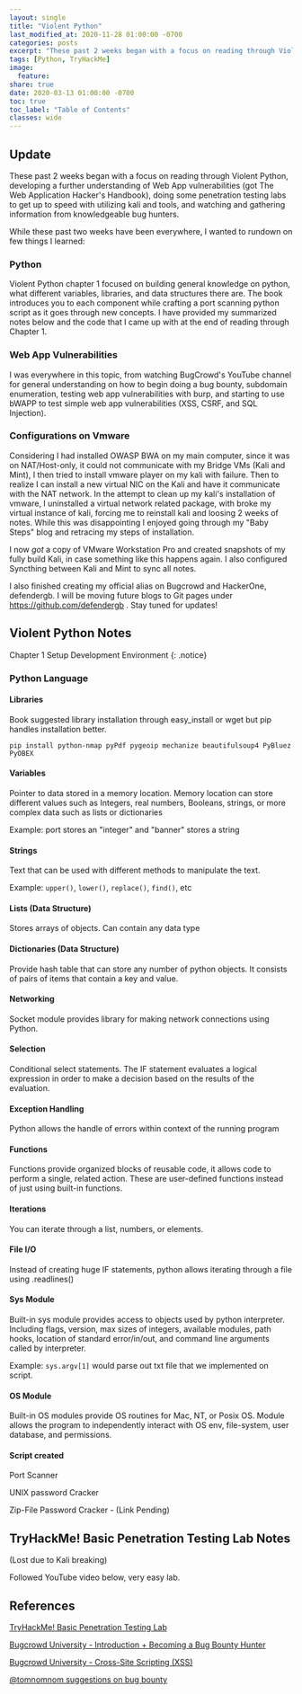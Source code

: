 ```yaml
---
layout: single
title: "Violent Python"
last_modified_at: 2020-11-28 01:00:00 -0700
categories: posts
excerpt: "These past 2 weeks began with a focus on reading through Violent Python, developing a further understanding of Web App vulnerabilities (got The Web Application Hacker's Handbook), doing some penetration testing labs to get up to speed with utilizing kali and tools, and watching and gathering information from knowledgeable bug hunters."
tags: [Python, TryHackMe]
image:
  feature:
share: true
date: 2020-03-13 01:00:00 -0700
toc: true
toc_label: "Table of Contents"
classes: wide
---
```

## Update
These past 2 weeks began with a focus on reading through Violent Python, developing a further understanding of Web App vulnerabilities (got The Web Application Hacker's Handbook), doing some penetration testing labs to get up to speed with utilizing kali and tools, and watching and gathering information from knowledgeable bug hunters.

While these past two weeks have been everywhere, I wanted to rundown on few things I learned:

### Python
Violent Python chapter 1 focused on building general knowledge on python, what different variables, libraries, and data structures there are. The book introduces you to each component while crafting a port scanning python script as it goes through new concepts. I have provided my summarized notes below and the code that I came up with at the end of reading through Chapter 1.

### Web App Vulnerabilities
I was everywhere in this topic, from watching BugCrowd's YouTube channel for general understanding on how to begin doing a bug bounty, subdomain enumeration, testing web app vulnerabilities with burp, and starting to use bWAPP to test simple web app vulnerabilities (XSS, CSRF, and SQL Injection).

### Configurations on Vmware
Considering I had installed OWASP BWA on my main computer, since it was on NAT/Host-only, it could not communicate with my Bridge VMs (Kali and Mint), I then tried to install vmware player on my kali with failure. Then to realize I can install a new virtual NIC on the Kali and have it communicate with the NAT network. In the attempt to clean up my kali's installation of vmware, I uninstalled a virtual network related package, with broke my virtual instance of kali, forcing me to reinstall kali and loosing 2 weeks of notes. While this was disappointing I enjoyed going through my "Baby Steps" blog and retracing my steps of installation. 

I now *got* a copy of VMware Workstation Pro and created snapshots of my fully build Kali, in case something like this happens again. I also configured Syncthing between Kali and Mint to sync all notes.

I also finished creating my official alias on Bugcrowd and HackerOne, defendergb. I will be moving future blogs to Git pages under https://github.com/defendergb . Stay tuned for updates!

## Violent Python Notes

Chapter 1 Setup Development Environment
{: .notice}

### Python Language

#### Libraries
Book suggested library installation through easy_install or wget but pip handles installation better.

```
pip install python-nmap pyPdf pygeoip mechanize beautifulsoup4 PyBluez PyOBEX
```

#### Variables
Pointer to data stored in a memory location. Memory location can store different values such as Integers, real numbers, Booleans, strings, or more complex data such as lists or dictionaries

Example: port stores an "integer" and "banner" stores a string

#### Strings
Text that can be used with different methods to manipulate the text. 

Example: `upper()`, `lower()`, `replace()`, `find()`, etc

#### Lists (Data Structure)
Stores arrays of objects. Can contain any data type

#### Dictionaries (Data Structure)
Provide hash table that can store any number of python objects. It consists of pairs of items that contain a key and value.

#### Networking
Socket module provides library for making network connections using Python.

#### Selection
Conditional select statements. The IF statement evaluates a logical expression in order to make a decision based on the results of the evaluation.

#### Exception Handling
Python allows the handle of errors within context of the running program

#### Functions
Functions provide organized blocks of reusable code, it allows code to perform a single, related action. These are user-defined functions instead of just using built-in functions.

#### Iterations
You can iterate through a list, numbers, or elements.

#### File I/O
Instead of creating huge IF statements, python allows iterating through a file using .readlines()

#### Sys Module
Built-in sys module provides access to objects used by python interpreter. Including flags, version, max sizes of integers, available modules, path hooks, location of standard error/in/out, and command line arguments called by interpreter. 

Example: `sys.argv[1]` would parse out txt file that we implemented on script.

#### OS Module
Built-in OS modules provide OS routines for Mac, NT, or Posix OS. Module allows the program to independently interact with OS env, file-system, user database, and permissions.

#### Script created
Port Scanner
<script src="https://gist.github.com/DefenderGB/4c00f81f87b5374cf0fcd64ce9307ae8.js"></script>

UNIX password Cracker
<script src="https://gist.github.com/DefenderGB/c322fc7cbc8c294d3f854a8ae98be09b.js"></script>

Zip-File Password Cracker - (Link Pending)

## TryHackMe! Basic Penetration Testing Lab Notes
(Lost due to Kali breaking) 

Followed YouTube video below, very easy lab.

## References

[TryHackMe! Basic Penetration Testing Lab](https://www.youtube.com/watch?v=xl2Xx5YOKcI&list=PLu38WVf2qAwR0GqLwSZ0r5lSIAj46b-Vq&index=61&t=0s)


[Bugcrowd University - Introduction + Becoming a Bug Bounty Hunter](https://www.youtube.com/watch?v=EZzAl-bfu7Q&list=PLu38WVf2qAwR0GqLwSZ0r5lSIAj46b-Vq&index=50&t=0s%20%20https://www.youtube.com/watch?v=dlx0_63CjC8&list=PLu38WVf2qAwR0GqLwSZ0r5lSIAj46b-Vq&index=72&t=0s)


[Bugcrowd University - Cross-Site Scripting (XSS)](https://www.youtube.com/watch?v=gkMl1suyj3M&t=1259s)


[@tomnomnom suggestions on bug bounty](https://www.youtube.com/watch?v=l8iXMgk2nnY&list=PLu38WVf2qAwR0GqLwSZ0r5lSIAj46b-Vq&index=26&t=0s)

